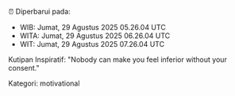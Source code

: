 ⏰ Diperbarui pada:
- WIB: Jumat, 29 Agustus 2025 05.26.04 UTC
- WITA: Jumat, 29 Agustus 2025 06.26.04 UTC
- WIT: Jumat, 29 Agustus 2025 07.26.04 UTC

Kutipan Inspiratif:
"Nobody can make you feel inferior without your consent."


Kategori: motivational

